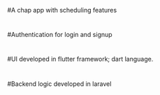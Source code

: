 #A chap app with scheduling features
#
#
#Authentication for login and signup
#
#
#UI developed in flutter framework; dart language.
#
#
#Backend logic developed in laravel
